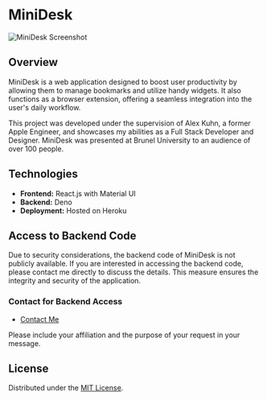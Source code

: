 # MiniDesk

![MiniDesk Screenshot](https://www.amirbekshomurodov.me/images/minidesk.png)

## Overview
MiniDesk is a web application designed to boost user productivity by allowing them to manage bookmarks and utilize handy widgets. It also functions as a browser extension, offering a seamless integration into the user's daily workflow.

This project was developed under the supervision of Alex Kuhn, a former Apple Engineer, and showcases my abilities as a Full Stack Developer and Designer. MiniDesk was presented at Brunel University to an audience of over 100 people.

## Technologies
- **Frontend:** React.js with Material UI
- **Backend:** Deno
- **Deployment:** Hosted on Heroku

## Access to Backend Code
Due to security considerations, the backend code of MiniDesk is not publicly available. If you are interested in accessing the backend code, please contact me directly to discuss the details. This measure ensures the integrity and security of the application.

### Contact for Backend Access
- [Contact Me](https://www.amirbekshomurodov.me/contact)

Please include your affiliation and the purpose of your request in your message.

## License
Distributed under the [MIT License](https://choosealicense.com/licenses/mit).


